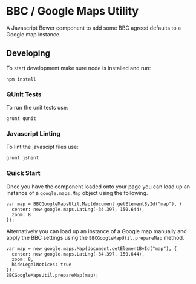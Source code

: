 BBC / Google Maps Utility
=========================

A Javascript Bower component to add some BBC agreed defaults to a Google map instance.


Developing
----------

To start development make sure node is installed and run:

    npm install


### QUnit Tests

To run the unit tests use:

    grunt qunit

### Javascript Linting

To lint the javascipt files use:

    grunt jshint

### Quick Start

Once you have the component loaded onto your page you can load up an instance of a `google.maps.Map` object using the following.

```
var map = BBCGoogleMapsUtil.Map(document.getElementById("map"), {
  center: new google.maps.LatLng(-34.397, 150.644),
  zoom: 8
});
```

Alternatively you can load up an instance of a Google map manually and apply the BBC settings using the `BBCGoogleMapUtil.prepareMap` method.

````
var map = new google.maps.Map(document.getElementById("map"), {
  center: new google.maps.LatLng(-34.397, 150.644),
  zoom: 8,
  hideLegalNotices: true
});
BBCGoogleMapsUtil.prepareMap(map);
````
